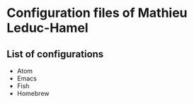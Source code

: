 # Configuration files of Mathieu Leduc-Hamel

## List of configurations

* Atom
* Emacs
* Fish
* Homebrew
